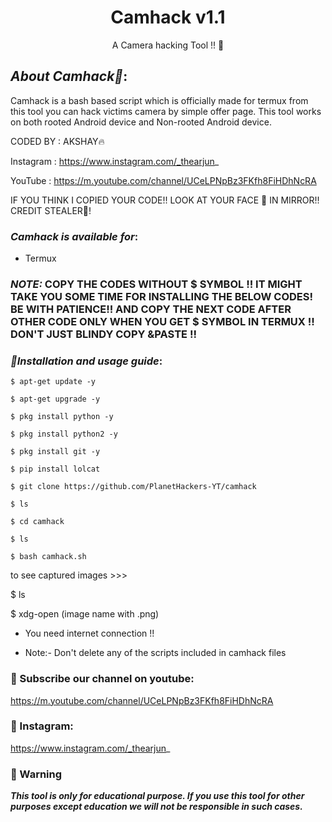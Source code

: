 
<h1 align="center"> Camhack v1.1</h1>
<p align="center">
      A Camera hacking Tool !!  📸
</p>

##  ***About Camhack📸***:

Camhack is a bash based script which is officially made for termux from this tool you can hack victims camera by simple offer page. This tool works on both rooted Android device and Non-rooted Android device.

CODED BY : AKSHAY🔥

Instagram : https://www.instagram.com/_thearjun_

YouTube : https://m.youtube.com/channel/UCeLPNpBz3FKfh8FiHDhNcRA

IF YOU THINK I COPIED YOUR CODE!! LOOK AT YOUR FACE 🤡 IN MIRROR!! CREDIT STEALER🤬!
    

###  ***Camhack is available for***:

* Termux

###  ***NOTE:*** COPY THE CODES WITHOUT $ SYMBOL !! IT MIGHT TAKE YOU SOME TIME FOR INSTALLING THE BELOW CODES! BE WITH PATIENCE!! AND COPY THE NEXT CODE AFTER OTHER CODE ONLY WHEN YOU GET $ SYMBOL IN TERMUX !! DON'T JUST BLINDY COPY &PASTE !!

###  ***📢Installation and usage guide***:
```
$ apt-get update -y
```
```
$ apt-get upgrade -y
```
```
$ pkg install python -y 
```
```
$ pkg install python2 -y
```
```
$ pkg install git -y
```
```
$ pip install lolcat
```
```
$ git clone https://github.com/PlanetHackers-YT/camhack
```
```
$ ls
```
```
$ cd camhack
```
```
$ ls
```
```
$ bash camhack.sh
```
to see captured images >>>

$ ls

$ xdg-open (image name with .png)



* You need internet connection !!



* Note:- Don't delete any of the scripts included in camhack files

### 📢 Subscribe our channel on youtube:

https://m.youtube.com/channel/UCeLPNpBz3FKfh8FiHDhNcRA

### 📢 Instagram: 
https://www.instagram.com/_thearjun_



### 📢 Warning

***This tool is only for educational purpose. If you use this tool for other purposes except education we will not be responsible in such cases.***
